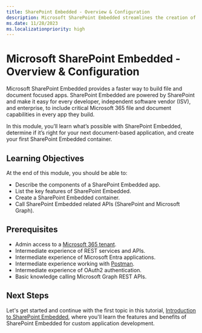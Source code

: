 ```yaml
---
title: SharePoint Embedded - Overview & Configuration
description: Microsoft SharePoint Embedded streamlines the creation of document-centric applications by integrating SharePoint's functionality, beneficial to developers, ISVs, and enterprises. The module offers an overview of SharePoint Embedded, its potential for new projects, and instructions on setting up your initial container.
ms.date: 11/28/2023
ms.localizationpriority: high
---
```

# Microsoft SharePoint Embedded - Overview & Configuration

Microsoft SharePoint Embedded provides a faster way to build file and document focused apps. SharePoint Embedded are powered by SharePoint and make it easy for every developer, independent software vendor (ISV), and enterprise, to include critical Microsoft 365 file and document capabilities in every app they build.

In this module, you’ll learn what’s possible with SharePoint Embedded, determine if it’s right for your next document-based application, and create your first SharePoint Embedded container.

## Learning Objectives

At the end of this module, you should be able to:

- Describe the components of a SharePoint Embedded app.
- List the key features of SharePoint Embedded.
- Create a SharePoint Embedded container.
- Call SharePoint Embedded related APIs (SharePoint and Microsoft Graph).

## Prerequisites

- Admin access to a [Microsoft 365 tenant](https://developer.microsoft.com/microsoft-365/dev-program?ocid=MSlearn).
- Intermediate experience of REST services and APIs.
- Intermediate experience of Microsoft Entra applications.
- Intermediate experience working with [Postman](https://www.postman.com).
- Intermediate experience of OAuth2 authentication.
- Basic knowledge calling Microsoft Graph REST APIs.

## Next Steps

Let's get started and continue with the first topic in this tutorial, [Introduction to SharePoint Embedded](m01-02-unit.md), where you'll learn the features and benefits of SharePoint Embedded for custom application development.
